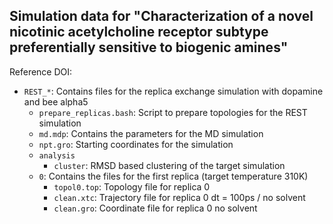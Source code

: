 ## Simulation data for "Characterization of a novel nicotinic acetylcholine receptor subtype preferentially sensitive to biogenic amines"

Reference DOI: <doi for when its published>


- `REST_*`: Contains files for the replica exchange simulation with dopamine and bee alpha5
    - `prepare_replicas.bash`: Script to prepare topologies for the REST simulation
    - `md.mdp`: Contains the parameters for the MD simulation
    - `npt.gro`: Starting coordinates for the simulation
    - `analysis`
        - `cluster`: RMSD based clustering of the target simulation
    - `0`: Contains the files for the first replica (target temperature 310K)
        - `topol0.top`: Topology file for replica 0
        - `clean.xtc`: Trajectory file for replica 0 dt = 100ps / no solvent
        - `clean.gro`: Coordinate file for replica 0 no solvent
